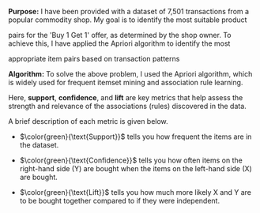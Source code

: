 **Purpose:** I have been provided with a dataset of 7,501 transactions from a popular commodity shop. My goal is to identify the most suitable product 

pairs for the 'Buy 1 Get 1' offer, as determined by the shop owner. To achieve this, I have applied the Apriori algorithm to identify the most 

appropriate item pairs based on transaction patterns

**Algorithm:** To solve the above problem, I used the Apriori algorithm, which is widely used for frequent itemset mining and association rule learning. 

Here, **support**, **confidence**, and **lift** are key metrics that help assess the strength and relevance of the associations (rules) discovered in the data. 

A brief description of each metric is given below.

* $\color{green}{\text{Support}}$ tells you how frequent the items are in the dataset. 

* $\color{green}{\text{Confidence}}$ tells you how often items on the right-hand side (Y) are bought when the items on the left-hand side (X) are bought.

* $\color{green}{\text{Lift}}$ tells you how much more likely X and Y are to be bought together compared to if they were independent.
